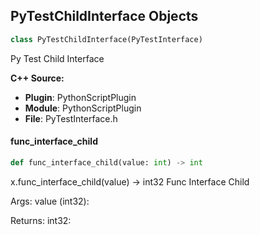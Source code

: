 ## PyTestChildInterface Objects

```python
class PyTestChildInterface(PyTestInterface)
```

Py Test Child Interface

**C++ Source:**

- **Plugin**: PythonScriptPlugin
- **Module**: PythonScriptPlugin
- **File**: PyTestInterface.h

<a id="unreal.PyTestChildInterface.func_interface_child"></a>

#### func_interface_child

```python
def func_interface_child(value: int) -> int
```

x.func_interface_child(value) -> int32
Func Interface Child

Args:
    value (int32): 

Returns:
    int32:

<a id="unreal.PyTestOtherInterface"></a>